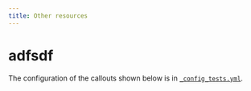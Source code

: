 ```yaml
---
title: Other resources
---
```


# adfsdf

The configuration of the callouts shown below is in [`_config_tests.yml`](https://github.com/pdmosses/just-the-docs/blob/callouts/_config_tests.yml).
